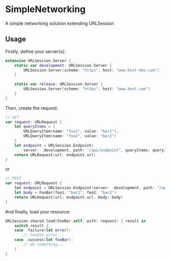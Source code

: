 # SimpleNetworking

A simple networking solution extending URLSession 

## Usage
Firstly, define your server(s):

```swift
extension URLSession.Server {
    static var development: URLSession.Server {
        URLSession.Server(scheme: "https", host: "www.host-dev.com")
    }
    
    static var release: URLSession.Server {
        URLSession.Server(scheme: "https", host: "www.host.com")
    }
}
```

Then, create the request:

```swift
// GET
var request: URLRequest {
    let queryItems = [
        URLQueryItem(name: "foo1", value: "bar1"),
        URLQueryItem(name: "foo2", value: "bar2")
    ]
    let endpoint = URLSession.Endpoint(
        server: .development, path: "/api/endpoint", queryItems: queryItems)
    return URLRequest(url: endpoint.url)
}
```

or

```swift
// POST
var request: URLRequest {
    let endpoint = URLSession.Endpoint(server: .development, path: "/api/endpoint")
    let body = FooBar(foo1: "bar1", foo2: "bar2")
    return URLRequest(url: endpoint.url, body: body)
}
```


And finally, load your resource:

```swift
URLSession.shared.load(FooBar.self, with: request) { result in
    switch result {
    case .failure(let error):
        // handle error...
    case .success(let fooBar):
        // do something... 
    }
}
```
